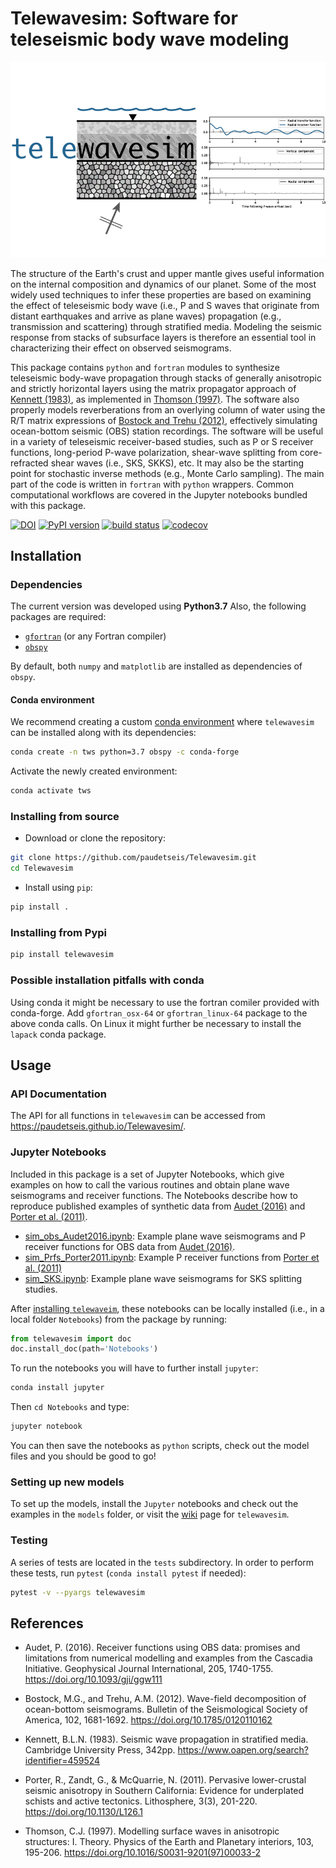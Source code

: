# Telewavesim: Software for teleseismic body wave modeling

![](./telewavesim/examples/picture/tws_logo.png)

The structure of the Earth's crust and upper mantle gives useful information on the
internal composition and dynamics of our planet. Some of the most widely used techniques
to infer these properties are based on examining the effect of teleseismic body wave
(i.e., P and S waves that originate from distant earthquakes and arrive as plane waves)
propagation (e.g., transmission and scattering) through stratified media. Modeling the
seismic response from stacks of subsurface layers is therefore an essential tool in
characterizing their effect on observed seismograms.

This package contains `python` and `fortran` modules to synthesize teleseismic
body-wave propagation through stacks of generally anisotropic and strictly horizontal
layers using the matrix propagator approach of [Kennett (1983)](#references), as implemented
in [Thomson (1997)](#references).
The software also properly models reverberations from an overlying column of water using the R/T
matrix expressions of [Bostock and Trehu (2012)](#references),
effectively simulating ocean-bottom seismic (OBS) station recordings. The software
will be useful in a variety of teleseismic receiver-based studies, such as P or S
receiver functions, long-period P-wave polarization, shear-wave splitting from
core-refracted shear waves (i.e., SKS, SKKS), etc. It may also be the starting point
for stochastic inverse methods (e.g., Monte Carlo sampling). The main part of the
code is written in `fortran` with `python` wrappers. Common computational
workflows are covered in the Jupyter notebooks bundled with this package.

[![DOI](https://zenodo.org/badge/204565459.svg)](https://zenodo.org/badge/latestdoi/204565459)
[![PyPI version](https://badge.fury.io/py/telewavesim.svg)](https://badge.fury.io/py/telewavesim)
[![build status](https://travis-ci.org/paudetseis/telewavesim.svg?branch=master)](https://travis-ci.org/paudetseis/telewavesim)
[![codecov](https://codecov.io/gh/paudetseis/telewavesim/branch/master/graph/badge.svg)](https://codecov.io/gh/paudetseis/telewavesim)

## Installation

### Dependencies

The current version was developed using **Python3.7**
Also, the following packages are required:

- [`gfortran`](https://gcc.gnu.org/wiki/GFortran) (or any Fortran compiler)
- [`obspy`](https://github.com/obspy/obspy/wiki)

By  default, both `numpy` and `matplotlib` are installed as dependencies of `obspy`.

#### Conda environment

We recommend creating a custom
[conda environment](https://conda.io/docs/user-guide/tasks/manage-environments.html)
where `telewavesim` can be installed along with its dependencies:

```bash
conda create -n tws python=3.7 obspy -c conda-forge
```

Activate the newly created environment:

```bash
conda activate tws
```

### Installing from source

- Download or clone the repository:
```bash
git clone https://github.com/paudetseis/Telewavesim.git
cd Telewavesim
```

- Install using `pip`:

```bash
pip install .
```

### Installing from Pypi

```bash
pip install telewavesim
```

### Possible installation pitfalls with conda

Using conda it might be necessary to use the fortran comiler provided with
conda-forge. Add `gfortran_osx-64` or `gfortran_linux-64` package to the
above conda calls. On Linux it might further be necessary to install the
`lapack` conda package.

## Usage

### API Documentation

The API for all functions in `telewavesim` can be accessed from https://paudetseis.github.io/Telewavesim/.

### Jupyter Notebooks

Included in this package is a set of Jupyter Notebooks, which give examples on how to call the various routines and obtain plane wave seismograms and receiver functions. The Notebooks describe how to reproduce published examples of synthetic data from [Audet (2016)](#references) and [Porter et al. (2011)](#references).

- [sim_obs_Audet2016.ipynb](./telewavesim/examples/Notebooks/sim_obs_Audet2016.ipynb): Example plane wave seismograms and P receiver functions for OBS data from [Audet (2016)](#Audet).
- [sim_Prfs_Porter2011.ipynb](./telewavesim/examples/Notebooks/sim_Prfs_Porter2011.ipynb): Example P receiver functions from [Porter et al. (2011)](#Porter)
- [sim_SKS.ipynb](./telewavesim/examples/Notebooks/sim_SKS.ipynb): Example plane wave seismograms for SKS splitting studies.

After [installing `telewaveim`](#installation), these notebooks can be locally installed (i.e., in a local folder `Notebooks`) from the package by running:

```python
from telewavesim import doc
doc.install_doc(path='Notebooks')
```

To run the notebooks you will have to further install `jupyter`:

```bash
conda install jupyter
```

Then ```cd Notebooks``` and type:

```bash
jupyter notebook
```

You can then save the notebooks as `python` scripts, check out the model files and you should be good to go!

### Setting up new models

To set up the models, install the `Jupyter` notebooks and check out the examples in the `models` folder, or visit the [wiki](https://github.com/paudetseis/Telewavesim/wiki/Models) page for `telewavesim`.

### Testing

A series of tests are located in the ``tests`` subdirectory. In order to perform these tests, run `pytest` (`conda install pytest` if needed):

```bash
pytest -v --pyargs telewavesim
```

## References

- Audet, P. (2016). Receiver functions using OBS data: promises and limitations from numerical modelling and examples from the Cascadia Initiative. Geophysical Journal International, 205, 1740-1755. https://doi.org/10.1093/gji/ggw111

- Bostock, M.G., and Trehu, A.M. (2012). Wave-field decomposition of ocean-bottom seismograms. Bulletin of the Seismological Society of America, 102, 1681-1692. https://doi.org/10.1785/0120110162

- Kennett, B.L.N. (1983). Seismic wave propagation in stratified media. Cambridge University Press, 342pp. https://www.oapen.org/search?identifier=459524

- Porter, R., Zandt, G., & McQuarrie, N. (2011). Pervasive lower-crustal seismic anisotropy in Southern California: Evidence for underplated schists and active tectonics. Lithosphere, 3(3), 201-220. https://doi.org/10.1130/L126.1

- Thomson, C.J. (1997). Modelling surface waves in anisotropic structures: I. Theory. Physics of the Earth and Planetary interiors, 103, 195-206. https://doi.org/10.1016/S0031-9201(97)00033-2
